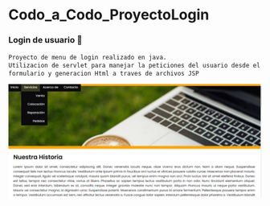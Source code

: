 # Codo_a_Codo_ProyectoLogin
### Login de usuario  📲
```
Proyecto de menu de login realizado en java.
Utilizacion de servlet para manejar la peticiones del usuario desde el formulario y generacion Html a traves de archivos JSP
```
![](/ImgCAC.PNG)
